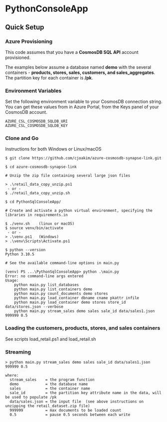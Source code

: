 # PythonConsoleApp

## Quick Setup

### Azure Provisioning

This code assumes that you have a **CosmosDB SQL API** account provisioned.

The examples below assume a database named **demo** with the several containers -
**products, stores, sales, customers, and sales_aggregates**.
The partition key for each container is **/pk**.

### Environment Variables

Set the following environment variable to your CosmosDB connection string.
You can get these values from in Azure Portal, from the Keys panel of your CosmosDB account.

```
AZURE_CSL_COSMOSDB_SQLDB_URI
AZURE_CSL_COSMOSDB_SQLDB_KEY
```

### Clone and Go

Instructions for both Windows or Linux/macOS

```
$ git clone https://github.com/cjoakim/azure-cosmosdb-synapse-link.git

$ cd azure-cosmosdb-synapse-link

# Unzip the zip file containing several large json files

> .\retail_data_copy_unzip.ps1
 - or -
$ ./retail_data_copy_unzip.sh

$ cd PythonSqlConsoleApp/

# Create and activate a python virtual environment, specifying the libraries in requirements.in

$ ./venv.sh    (linux or macOS)
$ source venv/bin/activate
 - or -
> .\venv.ps1   (Windows)
> .\venv\Scripts\Activate.ps1

$ python --version
Python 3.10.5

# See the available command-line options in main.py

(venv) PS ...\PythonSqlConsoleApp> python .\main.py
Error: no command-line args entered
Usage:
    python main.py list_databases
    python main.py list_containers demo
    python main.py count_documents demo stores
    python main.py load_container dbname cname pkattr infile
    python main.py load_container demo stores store_id data/stores.json --verbose
    python main.py stream_sales demo sales sale_id data/sales1.json 999999 0.5
```

### Loading the customers, products, stores, and sales containers

See scripts load_retail.ps1 and load_retail.sh

### Streaming

```
> python main.py stream_sales demo sales sale_id data/sales1.json 999999 0.5

where:
  stream_sales    = the program function
  demo            = the database name
  sales           = the container name
  sale_id         = the partition key attribute name in the data, will be used to populate /pk
  data/sales.json = the input file  (see above instructions on unzipping the retail_dataset.zip file)
  999999          = max documents to be loaded count
  0.5             = pause 0.5 seconds between each write
```
